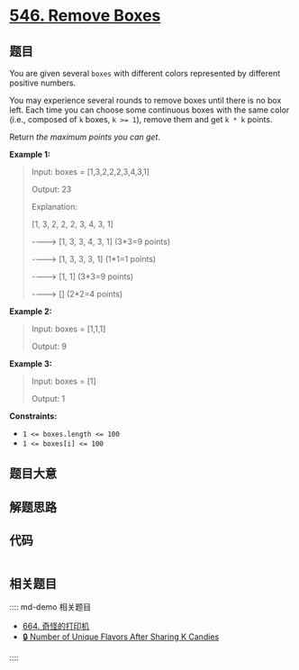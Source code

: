 # [546. Remove Boxes](https://leetcode.com/problems/remove-boxes/)

## 题目

You are given several `boxes` with different colors represented by different
positive numbers.

You may experience several rounds to remove boxes until there is no box left.
Each time you can choose some continuous boxes with the same color (i.e.,
composed of `k` boxes, `k >= 1`), remove them and get `k * k` points.

Return _the maximum points you can get_.



**Example 1:**

> Input: boxes = [1,3,2,2,2,3,4,3,1]
> 
> Output: 23
> 
> Explanation:
> 
> [1, 3, 2, 2, 2, 3, 4, 3, 1] 
> 
> ----> [1, 3, 3, 4, 3, 1] (3*3=9 points) 
> 
> ----> [1, 3, 3, 3, 1] (1*1=1 points) 
> 
> ----> [1, 1] (3*3=9 points) 
> 
> ----> [] (2*2=4 points)

**Example 2:**

> Input: boxes = [1,1,1]
> 
> Output: 9

**Example 3:**

> Input: boxes = [1]
> 
> Output: 1

**Constraints:**

  * `1 <= boxes.length <= 100`
  * `1 <= boxes[i] <= 100`


## 题目大意

## 解题思路

## 代码

```javascript

```

## 相关题目

:::: md-demo 相关题目
- [664. 奇怪的打印机](https://leetcode.com/problems/strange-printer)
- [🔒 Number of Unique Flavors After Sharing K Candies](https://leetcode.com/problems/number-of-unique-flavors-after-sharing-k-candies)

::::
